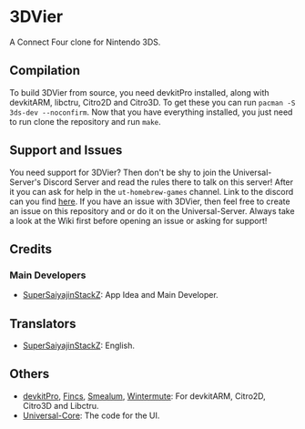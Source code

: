 # 3DVier
A Connect Four clone for Nintendo 3DS.

## Compilation

To build 3DVier from source, you need devkitPro installed, along with devkitARM, libctru, Citro2D and Citro3D. To get these you can run `pacman -S 3ds-dev --noconfirm`. Now that you have everything installed, you just need to run clone the repository and run `make`.

## Support and Issues
You need support for 3DVier? Then don't be shy to join the Universal-Server's Discord Server and read the rules there to talk on this server! After it you can ask for help in the `ut-homebrew-games` channel. Link to the discord can you find [here](https://discord.gg/KDJCfGF). If you have an issue with 3DVier, then feel free to create an issue on this repository and or do it on the Universal-Server. Always take a look at the Wiki first before opening an issue or asking for support!

## Credits
### Main Developers
- [SuperSaiyajinStackZ](https://github.com/SuperSaiyajinStackZ): App Idea and Main Developer.

## Translators
- [SuperSaiyajinStackZ](https://github.com/SuperSaiyajinStackZ): English.

## Others
- [devkitPro](https://github.com/devkitPro), [Fincs](https://github.com/fincs), [Smealum](https://github.com/smealum), [Wintermute](https://github.com/WinterMute): For devkitARM, Citro2D, Citro3D and Libctru.
- [Universal-Core](https://github.com/Universal-Team/Universal-Core): The code for the UI.